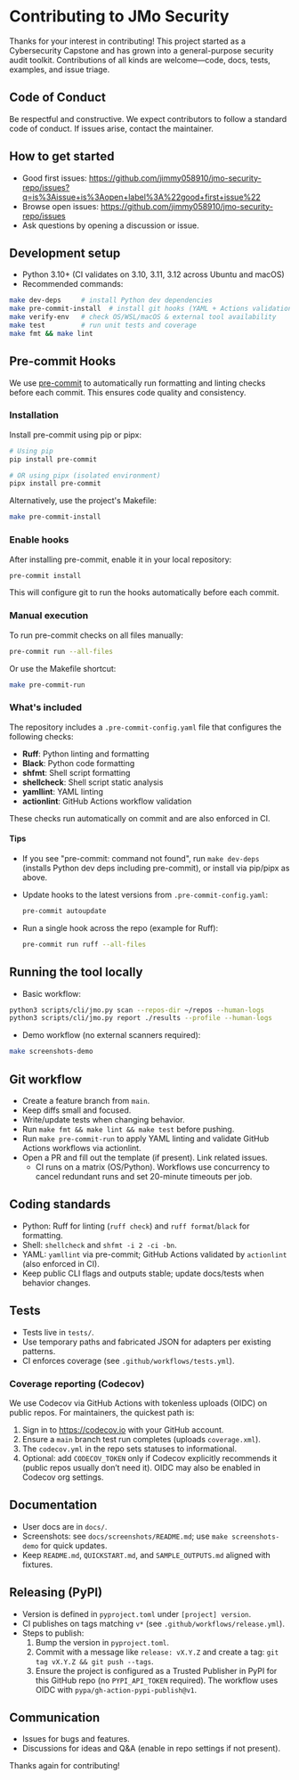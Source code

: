 # Contributing to JMo Security

Thanks for your interest in contributing! This project started as a Cybersecurity Capstone and has grown into a general-purpose security audit toolkit. Contributions of all kinds are welcome—code, docs, tests, examples, and issue triage.

## Code of Conduct

Be respectful and constructive. We expect contributors to follow a standard code of conduct. If issues arise, contact the maintainer.

## How to get started

- Good first issues: https://github.com/jimmy058910/jmo-security-repo/issues?q=is%3Aissue+is%3Aopen+label%3A%22good+first+issue%22
- Browse open issues: https://github.com/jimmy058910/jmo-security-repo/issues
- Ask questions by opening a discussion or issue.

## Development setup

- Python 3.10+ (CI validates on 3.10, 3.11, 3.12 across Ubuntu and macOS)
- Recommended commands:

```bash
make dev-deps     # install Python dev dependencies
make pre-commit-install  # install git hooks (YAML + Actions validation, etc.)
make verify-env   # check OS/WSL/macOS & external tool availability
make test         # run unit tests and coverage
make fmt && make lint
```

## Pre-commit Hooks

We use [pre-commit](https://pre-commit.com/) to automatically run formatting and linting checks before each commit. This ensures code quality and consistency.

### Installation

Install pre-commit using pip or pipx:

```bash
# Using pip
pip install pre-commit

# OR using pipx (isolated environment)
pipx install pre-commit
```

Alternatively, use the project's Makefile:

```bash
make pre-commit-install
```

### Enable hooks

After installing pre-commit, enable it in your local repository:

```bash
pre-commit install
```

This will configure git to run the hooks automatically before each commit.

### Manual execution

To run pre-commit checks on all files manually:

```bash
pre-commit run --all-files
```

Or use the Makefile shortcut:

```bash
make pre-commit-run
```

### What's included

The repository includes a `.pre-commit-config.yaml` file that configures the following checks:

- **Ruff**: Python linting and formatting
- **Black**: Python code formatting
- **shfmt**: Shell script formatting
- **shellcheck**: Shell script static analysis
- **yamllint**: YAML linting
- **actionlint**: GitHub Actions workflow validation

These checks run automatically on commit and are also enforced in CI.

#### Tips

- If you see "pre-commit: command not found", run `make dev-deps` (installs Python dev deps including pre-commit), or install via pip/pipx as above.
- Update hooks to the latest versions from `.pre-commit-config.yaml`:
  
  ```bash
  pre-commit autoupdate
  ```
- Run a single hook across the repo (example for Ruff):
  
  ```bash
  pre-commit run ruff --all-files
  ```

## Running the tool locally

- Basic workflow:

```bash
python3 scripts/cli/jmo.py scan --repos-dir ~/repos --human-logs
python3 scripts/cli/jmo.py report ./results --profile --human-logs
```

- Demo workflow (no external scanners required):

```bash
make screenshots-demo
```

## Git workflow

- Create a feature branch from `main`.
- Keep diffs small and focused.
- Write/update tests when changing behavior.
- Run `make fmt && make lint && make test` before pushing.
- Run `make pre-commit-run` to apply YAML linting and validate GitHub Actions workflows via actionlint.
- Open a PR and fill out the template (if present). Link related issues.
  - CI runs on a matrix (OS/Python). Workflows use concurrency to cancel redundant runs and set 20-minute timeouts per job.

## Coding standards

- Python: Ruff for linting (`ruff check`) and `ruff format`/`black` for formatting.
- Shell: `shellcheck` and `shfmt -i 2 -ci -bn`.
- YAML: `yamllint` via pre-commit; GitHub Actions validated by `actionlint` (also enforced in CI).
- Keep public CLI flags and outputs stable; update docs/tests when behavior changes.

## Tests

- Tests live in `tests/`.
- Use temporary paths and fabricated JSON for adapters per existing patterns.
- CI enforces coverage (see `.github/workflows/tests.yml`).

### Coverage reporting (Codecov)

We use Codecov via GitHub Actions with tokenless uploads (OIDC) on public repos. For maintainers, the quickest path is:
1. Sign in to https://codecov.io with your GitHub account.
2. Ensure a `main` branch test run completes (uploads `coverage.xml`).
3. The `codecov.yml` in the repo sets statuses to informational.
4. Optional: add `CODECOV_TOKEN` only if Codecov explicitly recommends it (public repos usually don’t need it). OIDC may also be enabled in Codecov org settings.

## Documentation

- User docs are in `docs/`.
- Screenshots: see `docs/screenshots/README.md`; use `make screenshots-demo` for quick updates.
- Keep `README.md`, `QUICKSTART.md`, and `SAMPLE_OUTPUTS.md` aligned with fixtures.

## Releasing (PyPI)

- Version is defined in `pyproject.toml` under `[project] version`.
- CI publishes on tags matching `v*` (see `.github/workflows/release.yml`).
- Steps to publish:
  1. Bump the version in `pyproject.toml`.
  2. Commit with a message like `release: vX.Y.Z` and create a tag: `git tag vX.Y.Z && git push --tags`.
  3. Ensure the project is configured as a Trusted Publisher in PyPI for this GitHub repo (no `PYPI_API_TOKEN` required). The workflow uses OIDC with `pypa/gh-action-pypi-publish@v1`.

## Communication

- Issues for bugs and features.
- Discussions for ideas and Q&A (enable in repo settings if not present).

Thanks again for contributing!
